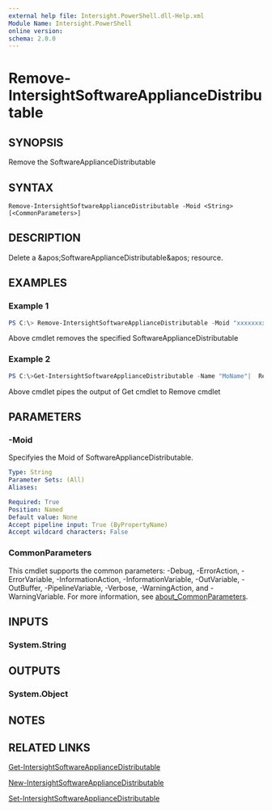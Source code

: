 ```yaml
---
external help file: Intersight.PowerShell.dll-Help.xml
Module Name: Intersight.PowerShell
online version:
schema: 2.0.0
---
```


# Remove-IntersightSoftwareApplianceDistributable

## SYNOPSIS
Remove the SoftwareApplianceDistributable

## SYNTAX

```
Remove-IntersightSoftwareApplianceDistributable -Moid <String> [<CommonParameters>]
```

## DESCRIPTION
Delete a &amp;apos;SoftwareApplianceDistributable&amp;apos; resource.

## EXAMPLES

### Example 1
```powershell
PS C:\> Remove-IntersightSoftwareApplianceDistributable -Moid "xxxxxxxxxxxxxxxxxxxxxxxxxxx"
```
Above cmdlet removes the specified SoftwareApplianceDistributable 

### Example 2
```powershell
PS C:\>Get-IntersightSoftwareApplianceDistributable -Name "MoName"|  Remove-IntersightSoftwareApplianceDistributable
```
Above cmdlet pipes the output of Get cmdlet to Remove cmdlet

## PARAMETERS

### -Moid
Specifyies the Moid of SoftwareApplianceDistributable.

```yaml
Type: String
Parameter Sets: (All)
Aliases:

Required: True
Position: Named
Default value: None
Accept pipeline input: True (ByPropertyName)
Accept wildcard characters: False
```

### CommonParameters
This cmdlet supports the common parameters: -Debug, -ErrorAction, -ErrorVariable, -InformationAction, -InformationVariable, -OutVariable, -OutBuffer, -PipelineVariable, -Verbose, -WarningAction, and -WarningVariable. For more information, see [about_CommonParameters](http://go.microsoft.com/fwlink/?LinkID=113216).

## INPUTS

### System.String

## OUTPUTS

### System.Object
## NOTES

## RELATED LINKS

[Get-IntersightSoftwareApplianceDistributable](./Get-IntersightSoftwareApplianceDistributable.md)

[New-IntersightSoftwareApplianceDistributable](./New-IntersightSoftwareApplianceDistributable.md)

[Set-IntersightSoftwareApplianceDistributable](./Set-IntersightSoftwareApplianceDistributable.md)

